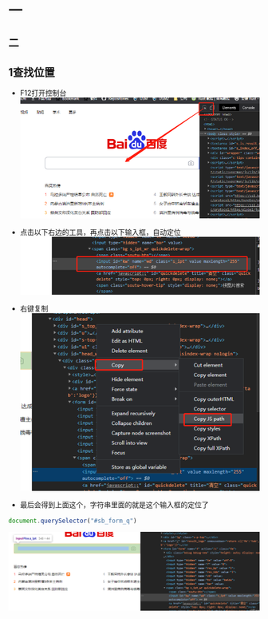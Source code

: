 # 一

## 二

## 1查找位置

- F12打开控制台
![](./images/021_test_option.png)

- 点击以下右边的工具，再点击以下输入框，自动定位
![](./images/022_test_option.png)

- 右键复制
![](./images/023_test_option.png)

- 最后会得到上面这个，字符串里面的就是这个输入框的定位了

```js
document.querySelector("#sb_form_q")
```
![](./images/024_test_option.png)
  